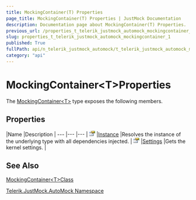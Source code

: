 ```yaml
---
title: MockingContainer(T) Properties
page_title: MockingContainer(T) Properties | JustMock Documentation
description: Documentation page about MockingContainer(T) Properties.
previous_url: /properties_t_telerik_justmock_automock_mockingcontainer_1.html
slug: properties_t_telerik_justmock_automock_mockingcontainer_1
published: True
fullPath: api/n_telerik_justmock_automock/t_telerik_justmock_automock_mockingcontainer_1/properties_t_telerik_justmock_automock_mockingcontainer_1/properties_t_telerik_justmock_automock_mockingcontainer_1
category: "api"
---
```


# MockingContainer&lt;T&gt;Properties



The [MockingContainer&lt;T&gt;](t_telerik_justmock_automock_mockingcontainer_1) type exposes the following members.

## Properties



 |Name |Description |
--- |--- |--- |
![Public property](/icons/pubproperty.gif) |[Instance](p_telerik_justmock_automock_mockingcontainer_1_instance) |Resolves the instance of the underlying type with all dependencies injected. |
![Public property](/icons/pubproperty.gif) |[Settings](p_telerik_justmock_automock_mockingcontainer_1_settings) |Gets the kernel settings. |


## See Also



 [MockingContainer&lt;T&gt;Class](t_telerik_justmock_automock_mockingcontainer_1) 

 [Telerik.JustMock.AutoMock Namespace](n_telerik_justmock_automock) 



